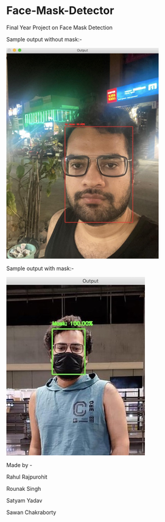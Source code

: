 # Face-Mask-Detector
 Final Year Project on Face Mask Detection
 
 
 Sample output without mask:-
 
![Sample output without mask](https://github.com/Rahul-Rajpurohit/Face-Mask-Detector/blob/main/images/image13.png)

Sample output with mask:-

![Sample output with mask](https://github.com/Rahul-Rajpurohit/Face-Mask-Detector/blob/main/images/image12.jpeg)



Made by - 

Rahul Rajpurohit

Rounak Singh

Satyam Yadav

Sawan Chakraborty
